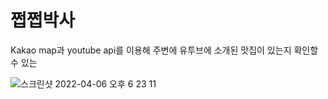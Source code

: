 # 쩝쩝박사
Kakao map과 youtube api를 이용해 주변에 유투브에 소개된 맛집이 있는지 확인할 수 있는


![스크린샷 2022-04-06 오후 6 23 11](https://user-images.githubusercontent.com/68285665/161942768-bb110ef4-1d24-426e-8546-5a10a1fdb86c.png)


